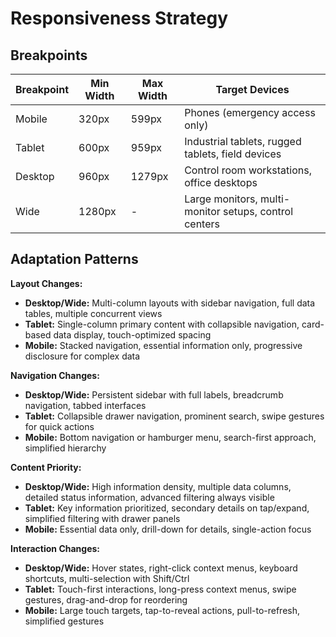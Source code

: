 # Responsiveness Strategy

## Breakpoints

| Breakpoint | Min Width | Max Width | Target Devices |
|------------|-----------|-----------|----------------|
| Mobile | 320px | 599px | Phones (emergency access only) |
| Tablet | 600px | 959px | Industrial tablets, rugged tablets, field devices |
| Desktop | 960px | 1279px | Control room workstations, office desktops |
| Wide | 1280px | - | Large monitors, multi-monitor setups, control centers |

## Adaptation Patterns

**Layout Changes:**

- **Desktop/Wide:** Multi-column layouts with sidebar navigation, full data tables, multiple concurrent views
- **Tablet:** Single-column primary content with collapsible navigation, card-based data display, touch-optimized spacing
- **Mobile:** Stacked navigation, essential information only, progressive disclosure for complex data

**Navigation Changes:**

- **Desktop/Wide:** Persistent sidebar with full labels, breadcrumb navigation, tabbed interfaces
- **Tablet:** Collapsible drawer navigation, prominent search, swipe gestures for quick actions
- **Mobile:** Bottom navigation or hamburger menu, search-first approach, simplified hierarchy

**Content Priority:**

- **Desktop/Wide:** High information density, multiple data columns, detailed status information, advanced filtering always visible
- **Tablet:** Key information prioritized, secondary details on tap/expand, simplified filtering with drawer panels
- **Mobile:** Essential data only, drill-down for details, single-action focus

**Interaction Changes:**

- **Desktop/Wide:** Hover states, right-click context menus, keyboard shortcuts, multi-selection with Shift/Ctrl
- **Tablet:** Touch-first interactions, long-press context menus, swipe gestures, drag-and-drop for reordering
- **Mobile:** Large touch targets, tap-to-reveal actions, pull-to-refresh, simplified gestures

